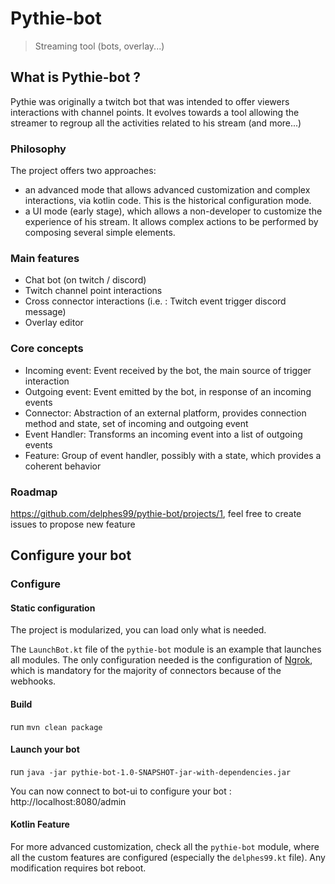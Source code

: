 # Pythie-bot
>Streaming tool (bots, overlay...)

## What is Pythie-bot ?
Pythie was originally a twitch bot that was intended to offer viewers interactions with channel points. It evolves towards a tool allowing the streamer to regroup all the activities related to his stream (and more...)

### Philosophy
The project offers two approaches:
- an advanced mode that allows advanced customization and complex interactions, via kotlin code. This is the historical configuration mode.
- a UI mode (early stage), which allows a non-developer to customize the experience of his stream. It allows complex actions to be performed by composing several simple elements.

### Main features
- Chat bot (on twitch / discord)
- Twitch channel point interactions
- Cross connector interactions (i.e. : Twitch event trigger discord message)
- Overlay editor

### Core concepts
- Incoming event: Event received by the bot, the main source of trigger interaction 
- Outgoing event: Event emitted by the bot, in response of an incoming events
- Connector: Abstraction of an external platform, provides connection method and state, set of incoming and outgoing event 
- Event Handler: Transforms an incoming event into a list of outgoing events
- Feature: Group of event handler, possibly with a state, which provides a coherent behavior

### Roadmap
https://github.com/delphes99/pythie-bot/projects/1, feel free to create issues to propose new feature

## Configure your bot

### Configure

#### Static configuration
The project is modularized, you can load only what is needed.

The `LaunchBot.kt` file of the `pythie-bot` module is an example that launches all modules. The only configuration needed is the configuration of [Ngrok](https://ngrok.com/), which is mandatory for the majority of connectors because of the webhooks.

#### Build
run `mvn clean package`

#### Launch your bot
run `java -jar pythie-bot-1.0-SNAPSHOT-jar-with-dependencies.jar`

You can now connect to bot-ui to configure your bot : http://localhost:8080/admin

#### Kotlin Feature
For more advanced customization, check all the `pythie-bot` module, where all the custom features are configured (especially the `delphes99.kt` file). Any modification requires bot reboot.